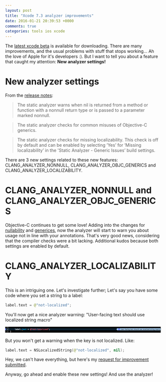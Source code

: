 ```yaml
---
layout: post
title: "Xcode 7.3 analyzer improvements"
date: 2016-01-21 20:39:53 +0000
comments: true
categories: tools ios xcode
---
```


The [latest xcode beta][xcode] is available for downloading. There are many improvements, and the usual problems with stuff that stops working... Ah the love of Apple for it's developers :). But I want to tell you about a feature that caught my attention: **New analyzer settings!**

# New analyzer settings

From the [release notes][xcode-release-notes]:

> The static analyzer warns when nil is returned from a method or function with a nonnull return
type or is passed to a parameter marked nonnull.

> The static analyzer checks for common misuses of Objective-C generics.

> The static analyzer checks for missing localizability. This check is off by default and can be
enabled by selecting ‘Yes’ for ‘Missing localizability’ in the 'Static Analyzer - Generic Issues’ build
settings.

There are 3 new settings related to these new features: CLANG_ANALYZER_NONNULL, CLANG_ANALYZER_OBJC_GENERICS  and CLANG_ANALYZER_LOCALIZABILITY.

# CLANG_ANALYZER_NONNULL and CLANG_ANALYZER_OBJC_GENERICS

Objective-C continues to get some love! Adding into the changes for [nullability][nullability] and [generices][generics], now the analyzer will start to warn you about usage not in line with your annotations. That's very good news, considering that the compiler checks were a bit lacking. Additional kudos because both settings are enabled by default.

# CLANG_ANALYZER_LOCALIZABILITY

This is an intriguing one. Let's investigate further; Let's say you have some code where you set a string to a label:

```swift
label.text = @"not-localized";
```
You'll now get a nice analyzer warning: "User-facing text should use localized string macro"

![warning1](/images/posts/user-facing-warning.png)

But you won't get a warning when the key is not localized. Like:
```swift
label.text = NSLocalizedString(@"not-localized", nil);
```
Hey, we can't have everything, but here's my [request for improvement submitted][radar].

Anyway, go ahead and enable these new settings! And use the analyzer!

[xcode]: https://developer.apple.com/xcode/download/
[xcode-release-notes]: http://adcdownload.apple.com/Developer_Tools/Xcode_7.3_beta/Xcode_7.3_beta_Release_Notes.pdf
[nullability]: {{site.url}}/blog/2015/04/17/adopting-nullability-annotations/
[generics]: {{site.url}}/blog/2015/06/09/adopting-objectivec-generics/
[radar]: http://openradar.appspot.com/radar?id=4993758374395904
